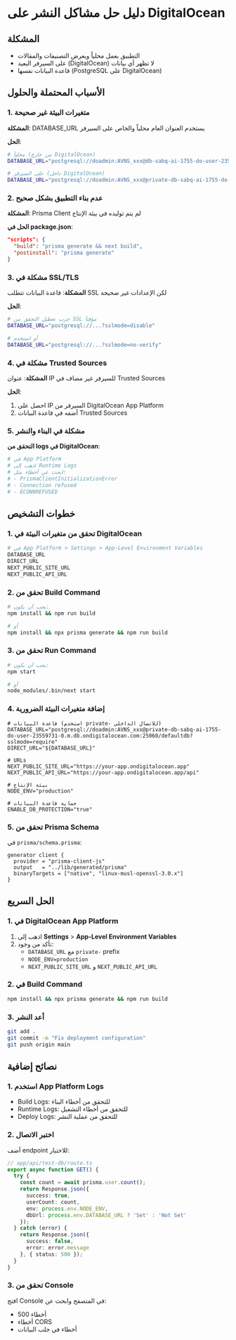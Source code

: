# دليل حل مشاكل النشر على DigitalOcean

## المشكلة
- التطبيق يعمل محلياً ويعرض التصنيفات والمقالات
- على السيرفر البعيد (DigitalOcean) لا تظهر أي بيانات
- قاعدة البيانات نفسها (PostgreSQL على DigitalOcean)

## الأسباب المحتملة والحلول

### 1. متغيرات البيئة غير صحيحة
**المشكلة**: DATABASE_URL يستخدم العنوان العام محلياً والخاص على السيرفر

**الحل**:
```bash
# محلياً (من خارج DigitalOcean)
DATABASE_URL="postgresql://doadmin:AVNS_xxx@db-sabq-ai-1755-do-user-23559731-0.m.db.ondigitalocean.com:25060/defaultdb?sslmode=require"

# على السيرفر (داخل DigitalOcean)
DATABASE_URL="postgresql://doadmin:AVNS_xxx@private-db-sabq-ai-1755-do-user-23559731-0.m.db.ondigitalocean.com:25060/defaultdb?sslmode=require"
```

### 2. عدم بناء التطبيق بشكل صحيح
**المشكلة**: Prisma Client لم يتم توليده في بيئة الإنتاج

**الحل في package.json**:
```json
"scripts": {
  "build": "prisma generate && next build",
  "postinstall": "prisma generate"
}
```

### 3. مشكلة في SSL/TLS
**المشكلة**: قاعدة البيانات تتطلب SSL لكن الإعدادات غير صحيحة

**الحل**:
```bash
# جرب تعطيل التحقق من SSL مؤقتاً
DATABASE_URL="postgresql://...?sslmode=disable"

# أو استخدم
DATABASE_URL="postgresql://...?sslmode=no-verify"
```

### 4. مشكلة في Trusted Sources
**المشكلة**: عنوان IP للسيرفر غير مضاف في Trusted Sources

**الحل**:
1. احصل على IP السيرفر من DigitalOcean App Platform
2. أضفه في قاعدة البيانات Trusted Sources

### 5. مشكلة في البناء والنشر
**التحقق من logs في DigitalOcean**:
```bash
# في App Platform
# اذهب إلى Runtime Logs
# ابحث عن أخطاء مثل:
# - PrismaClientInitializationError
# - Connection refused
# - ECONNREFUSED
```

## خطوات التشخيص

### 1. تحقق من متغيرات البيئة في DigitalOcean
```bash
# في App Platform > Settings > App-Level Environment Variables
DATABASE_URL
DIRECT_URL
NEXT_PUBLIC_SITE_URL
NEXT_PUBLIC_API_URL
```

### 2. تحقق من Build Command
```bash
# يجب أن يكون:
npm install && npm run build

# أو
npm install && npx prisma generate && npm run build
```

### 3. تحقق من Run Command
```bash
# يجب أن يكون:
npm start

# أو
node_modules/.bin/next start
```

### 4. إضافة متغيرات البيئة الضرورية
```env
# قاعدة البيانات (استخدم private- للاتصال الداخلي)
DATABASE_URL="postgresql://doadmin:AVNS_xxx@private-db-sabq-ai-1755-do-user-23559731-0.m.db.ondigitalocean.com:25060/defaultdb?sslmode=require"
DIRECT_URL="${DATABASE_URL}"

# URLs
NEXT_PUBLIC_SITE_URL="https://your-app.ondigitalocean.app"
NEXT_PUBLIC_API_URL="https://your-app.ondigitalocean.app/api"

# بيئة الإنتاج
NODE_ENV="production"

# حماية قاعدة البيانات
ENABLE_DB_PROTECTION="true"
```

### 5. تحقق من Prisma Schema
في `prisma/schema.prisma`:
```prisma
generator client {
  provider = "prisma-client-js"
  output   = "../lib/generated/prisma"
  binaryTargets = ["native", "linux-musl-openssl-3.0.x"]
}
```

## الحل السريع

### 1. في DigitalOcean App Platform
1. اذهب إلى **Settings** > **App-Level Environment Variables**
2. تأكد من وجود:
   - `DATABASE_URL` مع `private-` prefix
   - `NODE_ENV=production`
   - `NEXT_PUBLIC_SITE_URL` و `NEXT_PUBLIC_API_URL`

### 2. في Build Command
```bash
npm install && npx prisma generate && npm run build
```

### 3. أعد النشر
```bash
git add .
git commit -m "Fix deployment configuration"
git push origin main
```

## نصائح إضافية

### 1. استخدم App Platform Logs
- Build Logs: للتحقق من أخطاء البناء
- Runtime Logs: للتحقق من أخطاء التشغيل
- Deploy Logs: للتحقق من عملية النشر

### 2. اختبر الاتصال
أضف endpoint للاختبار:
```typescript
// app/api/test-db/route.ts
export async function GET() {
  try {
    const count = await prisma.user.count();
    return Response.json({ 
      success: true, 
      userCount: count,
      env: process.env.NODE_ENV,
      dbUrl: process.env.DATABASE_URL ? 'Set' : 'Not Set'
    });
  } catch (error) {
    return Response.json({ 
      success: false, 
      error: error.message 
    }, { status: 500 });
  }
}
```

### 3. تحقق من Console
افتح Console في المتصفح وابحث عن:
- أخطاء 500
- أخطاء CORS
- أخطاء في جلب البيانات 